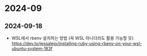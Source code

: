 # 2024-09

## 2024-09-18

- WSL에서 rbenv 설치하는 방법 (꼭 WSL 아니더라도 활용 가능할 듯)  
  <https://dev.to/jessalejo/installing-ruby-using-rbenv-on-your-wsl-ubuntu-system-183f>
